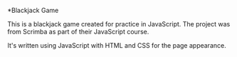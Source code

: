 *Blackjack Game

This is a blackjack game created for practice in JavaScript.
The project was from Scrimba as part of their JavaScript course.

It's written using JavaScript with HTML and CSS for the page appearance.
